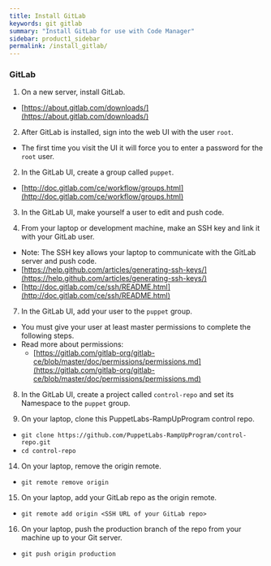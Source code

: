 ```yaml
---
title: Install GitLab 
keywords: git gitlab 
summary: "Install GitLab for use with Code Manager"
sidebar: product1_sidebar
permalink: /install_gitlab/
---
```


### GitLab

1. On a new server, install GitLab.
 - [https://about.gitlab.com/downloads/](https://about.gitlab.com/downloads/)

2. After GitLab is installed, sign into the web UI with the user `root`.
 - The first time you visit the UI it will force you to enter a password for the `root` user.

2. In the GitLab UI, create a group called `puppet`.
 - [http://doc.gitlab.com/ce/workflow/groups.html](http://doc.gitlab.com/ce/workflow/groups.html)

3. In the GitLab UI, make yourself a user to edit and push code.

4. From your laptop or development machine, make an SSH key and link it with your GitLab user.
 - Note: The SSH key allows your laptop to communicate with the GitLab server and push code.
 - [https://help.github.com/articles/generating-ssh-keys/](https://help.github.com/articles/generating-ssh-keys/)
 - [http://doc.gitlab.com/ce/ssh/README.html](http://doc.gitlab.com/ce/ssh/README.html)

7. In the GitLab UI, add your user to the `puppet` group.
 - You must give your user at least master permissions to complete the following steps.
 - Read more about permissions:
    - [https://gitlab.com/gitlab-org/gitlab-ce/blob/master/doc/permissions/permissions.md](https://gitlab.com/gitlab-org/gitlab-ce/blob/master/doc/permissions/permissions.md)

8. In the GitLab UI, create a project called `control-repo` and set its Namespace to the `puppet` group.

10. On your laptop, clone this PuppetLabs-RampUpProgram control repo.
 - `git clone https://github.com/PuppetLabs-RampUpProgram/control-repo.git`
 - `cd control-repo`

14. On your laptop, remove the origin remote.
 - `git remote remove origin`

15. On your laptop, add your GitLab repo as the origin remote.
 - `git remote add origin <SSH URL of your GitLab repo>`

16. On your laptop, push the production branch of the repo from your machine up to your Git server.
 - `git push origin production`
